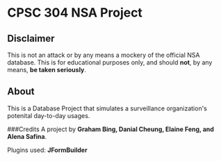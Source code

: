 # CPSC 304 NSA Project

## Disclaimer
This is not an attack or by any means a mockery of the official NSA database. This is for educational purposes only,
and should **not**, by any means, **be taken seriously**.

## About
This is a Database Project that simulates a surveillance organization's
potenital day-to-day usages.

###Credits
A project by **Graham Bing, Danial Cheung, Elaine Feng, and Alena Safina**.

Plugins used: **JFormBuilder**
